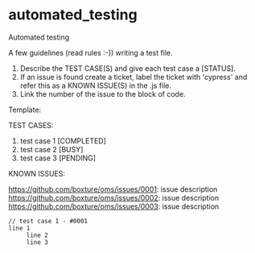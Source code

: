 # automated_testing
Automated testing

A few guidelines (read rules :-)) writing a test file.

1. Describe the TEST CASE(S) and give each test case a [STATUS].
2. If an issue is found create a ticket, label the ticket with 'cypress' and refer this as a KNOWN ISSUE(S) in the .js file.
3. Link the number of the issue to the block of code.

Template:

TEST CASES:
1. test case 1 [COMPLETED]  
2.  test case 2 [BUSY]  
3. test case 3 [PENDING]  

KNOWN ISSUES:  

https://github.com/boxture/oms/issues/0001: issue description  
https://github.com/boxture/oms/issues/0002: issue description  
https://github.com/boxture/oms/issues/0003: issue description  

   ```
   // test case 1 - #0001
   line 1  
        line 2  
        line 3  
   ```

